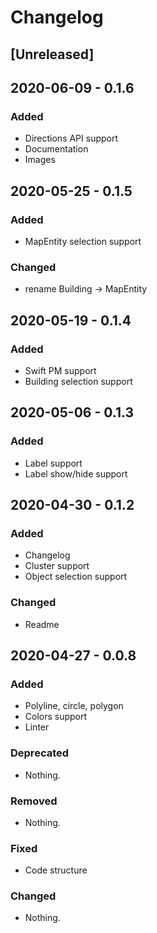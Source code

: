 # Changelog

## [Unreleased]

## 2020-06-09 - 0.1.6
### Added
- Directions API support 
- Documentation
- Images

## 2020-05-25 - 0.1.5
### Added
- MapEntity selection support 

### Changed
- rename Building -> MapEntity

## 2020-05-19 - 0.1.4

### Added
- Swift PM support
- Building selection support

## 2020-05-06 - 0.1.3

### Added
- Label support
- Label show/hide support

## 2020-04-30 - 0.1.2

### Added
- Changelog
- Cluster support
- Object selection support

### Changed
- Readme

## 2020-04-27 - 0.0.8
### Added
- Polyline, circle, polygon
- Colors support
- Linter

### Deprecated
- Nothing.

### Removed
- Nothing.

### Fixed
- Code structure

### Changed
- Nothing.

[0.1.6]: https://github.com/2gis/MapGL-iOS/compare/v0.1.5...v0.1.6
[0.1.5]: https://github.com/2gis/MapGL-iOS/compare/v0.1.4...v0.1.5
[0.1.4]: https://github.com/2gis/MapGL-iOS/compare/v0.1.3...v0.1.4
[0.1.3]: https://github.com/2gis/MapGL-iOS/compare/v0.1.2...v0.1.3
[0.1.2]: https://github.com/2gis/MapGL-iOS/compare/0.0.8...v0.1.2
[0.0.8]: https://github.com/2gis/MapGL-iOS/compare/0.0.6...0.0.8
[0.0.6]: https://github.com/2gis/MapGL-iOS/compare/0.0.5...0.0.6
[0.0.5]: https://github.com/2gis/MapGL-iOS/compare/0.0.4...0.0.5
[0.0.4]: https://github.com/2gis/MapGL-iOS/compare/0.0.3...0.0.4
[0.0.3]: https://github.com/2gis/MapGL-iOS/compare/0.0.2...0.0.3
[0.0.2]: https://github.com/2gis/MapGL-iOS/compare/0.0.1...0.0.2
